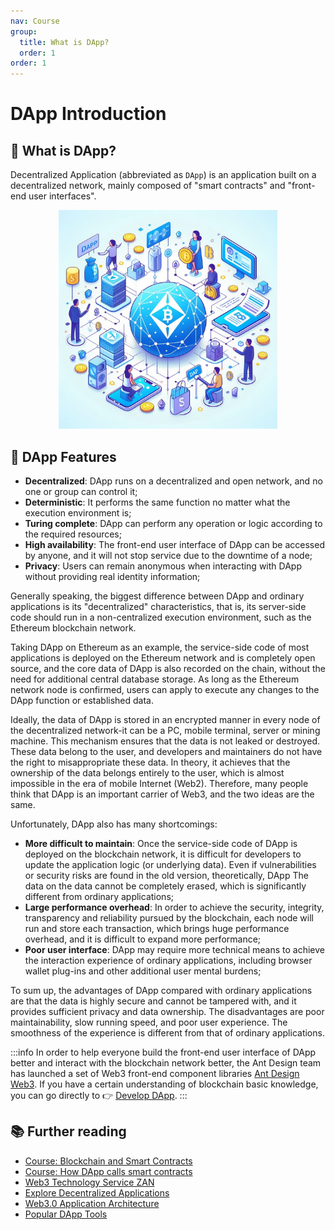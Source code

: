 ```yaml
---
nav: Course
group:
  title: What is DApp?
  order: 1
order: 1
---
```


# DApp Introduction

## 🤔 What is DApp?

Decentralized Application (abbreviated as `DApp`) is an application built on a decentralized network, mainly composed of "smart contracts" and "front-end user interfaces".

<div align="center">
  <img src="./img/intro-dapp.png" width="350" alt="intro-dapp" />
</div>

## 🌟 DApp Features

- **Decentralized**: DApp runs on a decentralized and open network, and no one or group can control it;
- **Deterministic**: It performs the same function no matter what the execution environment is;
- **Turing complete**: DApp can perform any operation or logic according to the required resources;
- **High availability**: The front-end user interface of DApp can be accessed by anyone, and it will not stop service due to the downtime of a node;
- **Privacy**: Users can remain anonymous when interacting with DApp without providing real identity information;

Generally speaking, the biggest difference between DApp and ordinary applications is its "decentralized" characteristics, that is, its server-side code should run in a non-centralized execution environment, such as the Ethereum blockchain network.

Taking DApp on Ethereum as an example, the service-side code of most applications is deployed on the Ethereum network and is completely open source, and the core data of DApp is also recorded on the chain, without the need for additional central database storage. As long as the Ethereum network node is confirmed, users can apply to execute any changes to the DApp function or established data.

Ideally, the data of DApp is stored in an encrypted manner in every node of the decentralized network-it can be a PC, mobile terminal, server or mining machine. This mechanism ensures that the data is not leaked or destroyed. These data belong to the user, and developers and maintainers do not have the right to misappropriate these data. In theory, it achieves that the ownership of the data belongs entirely to the user, which is almost impossible in the era of mobile Internet (Web2). Therefore, many people think that DApp is an important carrier of Web3, and the two ideas are the same.

Unfortunately, DApp also has many shortcomings:

- **More difficult to maintain**: Once the service-side code of DApp is deployed on the blockchain network, it is difficult for developers to update the application logic (or underlying data). Even if vulnerabilities or security risks are found in the old version, theoretically, DApp The data on the data cannot be completely erased, which is significantly different from ordinary applications;
- **Large performance overhead**: In order to achieve the security, integrity, transparency and reliability pursued by the blockchain, each node will run and store each transaction, which brings huge performance overhead, and it is difficult to expand more performance;
- **Poor user interface**: DApp may require more technical means to achieve the interaction experience of ordinary applications, including browser wallet plug-ins and other additional user mental burdens;

To sum up, the advantages of DApp compared with ordinary applications are that the data is highly secure and cannot be tampered with, and it provides sufficient privacy and data ownership. The disadvantages are poor maintainability, slow running speed, and poor user experience. The smoothness of the experience is different from that of ordinary applications.

<!-- prettier-ignore -->
:::info
In order to help everyone build the front-end user interface of DApp better and interact with the blockchain network better, the Ant Design team has launched a set of Web3 front-end component libraries [Ant Design Web3](https://web3.ant.design/). If you have a certain understanding of blockchain basic knowledge, you can go directly to 👉 [Develop DApp](./dev-init.md).
:::

## 📚 Further reading

- [Course: Blockchain and Smart Contracts](/course/intro-blockchain)
- [Course: How DApp calls smart contracts](/course/intro-call-contract)
- [Web3 Technology Service ZAN](https://zan.top/)
- [Explore Decentralized Applications](https://ethereum.org/dapps)
- [Web3.0 Application Architecture](https://www.preethikasireddy.com/post/the-architecture-of-a-web-3-0-application)
- [Popular DApp Tools](https://www.alchemy.com/dapps)
